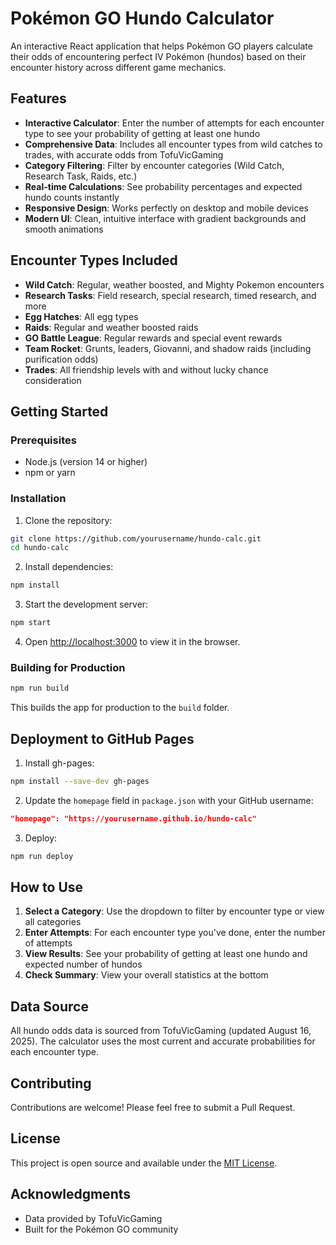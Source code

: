 # Pokémon GO Hundo Calculator

An interactive React application that helps Pokémon GO players calculate their odds of encountering perfect IV Pokémon (hundos) based on their encounter history across different game mechanics.

## Features

- **Interactive Calculator**: Enter the number of attempts for each encounter type to see your probability of getting at least one hundo
- **Comprehensive Data**: Includes all encounter types from wild catches to trades, with accurate odds from TofuVicGaming
- **Category Filtering**: Filter by encounter categories (Wild Catch, Research Task, Raids, etc.)
- **Real-time Calculations**: See probability percentages and expected hundo counts instantly
- **Responsive Design**: Works perfectly on desktop and mobile devices
- **Modern UI**: Clean, intuitive interface with gradient backgrounds and smooth animations

## Encounter Types Included

- **Wild Catch**: Regular, weather boosted, and Mighty Pokemon encounters
- **Research Tasks**: Field research, special research, timed research, and more
- **Egg Hatches**: All egg types
- **Raids**: Regular and weather boosted raids
- **GO Battle League**: Regular rewards and special event rewards
- **Team Rocket**: Grunts, leaders, Giovanni, and shadow raids (including purification odds)
- **Trades**: All friendship levels with and without lucky chance consideration

## Getting Started

### Prerequisites

- Node.js (version 14 or higher)
- npm or yarn

### Installation

1. Clone the repository:
```bash
git clone https://github.com/yourusername/hundo-calc.git
cd hundo-calc
```

2. Install dependencies:
```bash
npm install
```

3. Start the development server:
```bash
npm start
```

4. Open [http://localhost:3000](http://localhost:3000) to view it in the browser.

### Building for Production

```bash
npm run build
```

This builds the app for production to the `build` folder.

## Deployment to GitHub Pages

1. Install gh-pages:
```bash
npm install --save-dev gh-pages
```

2. Update the `homepage` field in `package.json` with your GitHub username:
```json
"homepage": "https://yourusername.github.io/hundo-calc"
```

3. Deploy:
```bash
npm run deploy
```

## How to Use

1. **Select a Category**: Use the dropdown to filter by encounter type or view all categories
2. **Enter Attempts**: For each encounter type you've done, enter the number of attempts
3. **View Results**: See your probability of getting at least one hundo and expected number of hundos
4. **Check Summary**: View your overall statistics at the bottom

## Data Source

All hundo odds data is sourced from TofuVicGaming (updated August 16, 2025). The calculator uses the most current and accurate probabilities for each encounter type.

## Contributing

Contributions are welcome! Please feel free to submit a Pull Request.

## License

This project is open source and available under the [MIT License](LICENSE).

## Acknowledgments

- Data provided by TofuVicGaming
- Built for the Pokémon GO community
